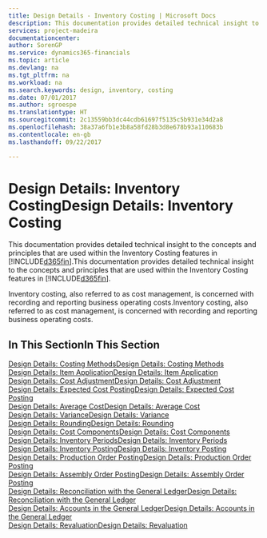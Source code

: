 ```yaml
---
title: Design Details - Inventory Costing | Microsoft Docs
description: This documentation provides detailed technical insight to the concepts and principles that are used within the Inventory Costing features in [!INCLUDE[d365fin](includes/d365fin_md.md)].
services: project-madeira
documentationcenter: 
author: SorenGP
ms.service: dynamics365-financials
ms.topic: article
ms.devlang: na
ms.tgt_pltfrm: na
ms.workload: na
ms.search.keywords: design, inventory, costing
ms.date: 07/01/2017
ms.author: sgroespe
ms.translationtype: HT
ms.sourcegitcommit: 2c13559bb3dc44cdb61697f5135c5b931e34d2a8
ms.openlocfilehash: 38a37a6fb1e3b8a58fd28b3d8e678b93a110683b
ms.contentlocale: en-gb
ms.lasthandoff: 09/22/2017

---
```

# <a name="design-details-inventory-costing"></a><span data-ttu-id="d1c3f-103">Design Details: Inventory Costing</span><span class="sxs-lookup"><span data-stu-id="d1c3f-103">Design Details: Inventory Costing</span></span>
<span data-ttu-id="d1c3f-104">This documentation provides detailed technical insight to the concepts and principles that are used within the Inventory Costing features in [!INCLUDE[d365fin](includes/d365fin_md.md)].</span><span class="sxs-lookup"><span data-stu-id="d1c3f-104">This documentation provides detailed technical insight to the concepts and principles that are used within the Inventory Costing features in [!INCLUDE[d365fin](includes/d365fin_md.md)].</span></span>  

<span data-ttu-id="d1c3f-105">Inventory costing, also referred to as cost management, is concerned with recording and reporting business operating costs.</span><span class="sxs-lookup"><span data-stu-id="d1c3f-105">Inventory costing, also referred to as cost management, is concerned with recording and reporting business operating costs.</span></span>  

## <a name="in-this-section"></a><span data-ttu-id="d1c3f-106">In This Section</span><span class="sxs-lookup"><span data-stu-id="d1c3f-106">In This Section</span></span>  
[<span data-ttu-id="d1c3f-107">Design Details: Costing Methods</span><span class="sxs-lookup"><span data-stu-id="d1c3f-107">Design Details: Costing Methods</span></span>](design-details-costing-methods.md)  
[<span data-ttu-id="d1c3f-108">Design Details: Item Application</span><span class="sxs-lookup"><span data-stu-id="d1c3f-108">Design Details: Item Application</span></span>](design-details-item-application.md)  
[<span data-ttu-id="d1c3f-109">Design Details: Cost Adjustment</span><span class="sxs-lookup"><span data-stu-id="d1c3f-109">Design Details: Cost Adjustment</span></span>](design-details-cost-adjustment.md)  
[<span data-ttu-id="d1c3f-110">Design Details: Expected Cost Posting</span><span class="sxs-lookup"><span data-stu-id="d1c3f-110">Design Details: Expected Cost Posting</span></span>](design-details-expected-cost-posting.md)  
[<span data-ttu-id="d1c3f-111">Design Details: Average Cost</span><span class="sxs-lookup"><span data-stu-id="d1c3f-111">Design Details: Average Cost</span></span>](design-details-average-cost.md)  
[<span data-ttu-id="d1c3f-112">Design Details: Variance</span><span class="sxs-lookup"><span data-stu-id="d1c3f-112">Design Details: Variance</span></span>](design-details-variance.md)  
[<span data-ttu-id="d1c3f-113">Design Details: Rounding</span><span class="sxs-lookup"><span data-stu-id="d1c3f-113">Design Details: Rounding</span></span>](design-details-rounding.md)  
[<span data-ttu-id="d1c3f-114">Design Details: Cost Components</span><span class="sxs-lookup"><span data-stu-id="d1c3f-114">Design Details: Cost Components</span></span>](design-details-cost-components.md)  
[<span data-ttu-id="d1c3f-115">Design Details: Inventory Periods</span><span class="sxs-lookup"><span data-stu-id="d1c3f-115">Design Details: Inventory Periods</span></span>](design-details-inventory-periods.md)  
[<span data-ttu-id="d1c3f-116">Design Details: Inventory Posting</span><span class="sxs-lookup"><span data-stu-id="d1c3f-116">Design Details: Inventory Posting</span></span>](design-details-inventory-posting.md)  
[<span data-ttu-id="d1c3f-117">Design Details: Production Order Posting</span><span class="sxs-lookup"><span data-stu-id="d1c3f-117">Design Details: Production Order Posting</span></span>](design-details-production-order-posting.md)  
[<span data-ttu-id="d1c3f-118">Design Details: Assembly Order Posting</span><span class="sxs-lookup"><span data-stu-id="d1c3f-118">Design Details: Assembly Order Posting</span></span>](design-details-assembly-order-posting.md)  
[<span data-ttu-id="d1c3f-119">Design Details: Reconciliation with the General Ledger</span><span class="sxs-lookup"><span data-stu-id="d1c3f-119">Design Details: Reconciliation with the General Ledger</span></span>](design-details-reconciliation-with-the-general-ledger.md)  
[<span data-ttu-id="d1c3f-120">Design Details: Accounts in the General Ledger</span><span class="sxs-lookup"><span data-stu-id="d1c3f-120">Design Details: Accounts in the General Ledger</span></span>](design-details-accounts-in-the-general-ledger.md)  
[<span data-ttu-id="d1c3f-121">Design Details: Revaluation</span><span class="sxs-lookup"><span data-stu-id="d1c3f-121">Design Details: Revaluation</span></span>](design-details-revaluation.md)

